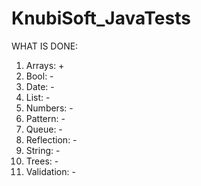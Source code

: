 # KnubiSoft_JavaTests
WHAT IS DONE:
1. Arrays: +
2. Bool: -
3. Date: -
4. List: -
5. Numbers: -
6. Pattern: -
7. Queue: -
8. Reflection: -
9. String: -
10. Trees: -
11. Validation: -
